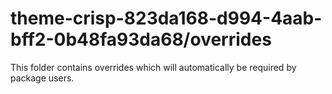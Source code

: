 # theme-crisp-823da168-d994-4aab-bff2-0b48fa93da68/overrides

This folder contains overrides which will automatically be required by package users.
